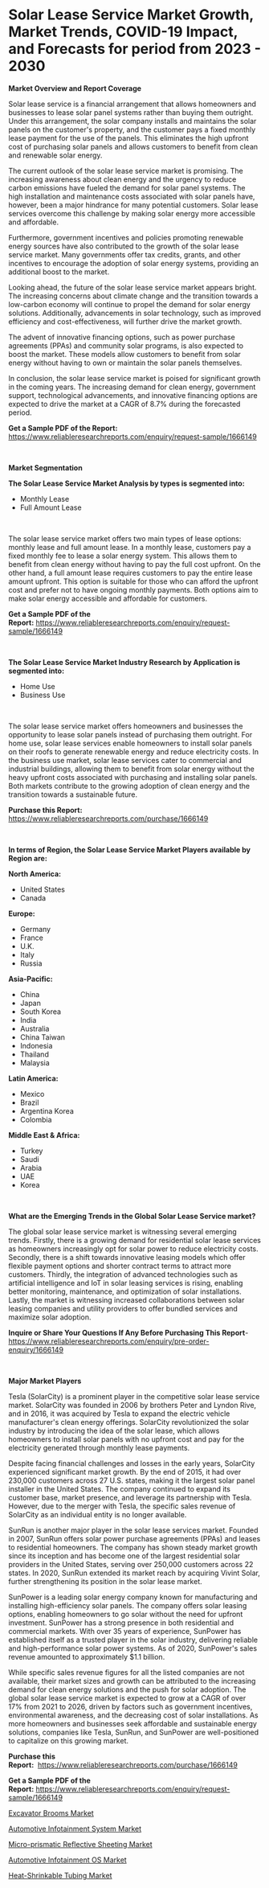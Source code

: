 <p><h1>Solar Lease Service Market Growth, Market Trends, COVID-19 Impact, and Forecasts for period from 2023 - 2030</h1></p><p><strong>Market Overview and Report Coverage</strong></p>
<p><p>Solar lease service is a financial arrangement that allows homeowners and businesses to lease solar panel systems rather than buying them outright. Under this arrangement, the solar company installs and maintains the solar panels on the customer's property, and the customer pays a fixed monthly lease payment for the use of the panels. This eliminates the high upfront cost of purchasing solar panels and allows customers to benefit from clean and renewable solar energy.</p><p>The current outlook of the solar lease service market is promising. The increasing awareness about clean energy and the urgency to reduce carbon emissions have fueled the demand for solar panel systems. The high installation and maintenance costs associated with solar panels have, however, been a major hindrance for many potential customers. Solar lease services overcome this challenge by making solar energy more accessible and affordable.</p><p>Furthermore, government incentives and policies promoting renewable energy sources have also contributed to the growth of the solar lease service market. Many governments offer tax credits, grants, and other incentives to encourage the adoption of solar energy systems, providing an additional boost to the market.</p><p>Looking ahead, the future of the solar lease service market appears bright. The increasing concerns about climate change and the transition towards a low-carbon economy will continue to propel the demand for solar energy solutions. Additionally, advancements in solar technology, such as improved efficiency and cost-effectiveness, will further drive the market growth.</p><p>The advent of innovative financing options, such as power purchase agreements (PPAs) and community solar programs, is also expected to boost the market. These models allow customers to benefit from solar energy without having to own or maintain the solar panels themselves.</p><p>In conclusion, the solar lease service market is poised for significant growth in the coming years. The increasing demand for clean energy, government support, technological advancements, and innovative financing options are expected to drive the market at a CAGR of 8.7% during the forecasted period.</p></p>
<p><strong>Get a Sample PDF of the Report:</strong> <a href="https://www.reliableresearchreports.com/enquiry/request-sample/1666149">https://www.reliableresearchreports.com/enquiry/request-sample/1666149</a></p>
<p>&nbsp;</p>
<p><strong>Market Segmentation</strong></p>
<p><strong>The Solar Lease Service Market Analysis by types is segmented into:</strong></p>
<p><ul><li>Monthly Lease</li><li>Full Amount Lease</li></ul></p>
<p>&nbsp;</p>
<p><p>The solar lease service market offers two main types of lease options: monthly lease and full amount lease. In a monthly lease, customers pay a fixed monthly fee to lease a solar energy system. This allows them to benefit from clean energy without having to pay the full cost upfront. On the other hand, a full amount lease requires customers to pay the entire lease amount upfront. This option is suitable for those who can afford the upfront cost and prefer not to have ongoing monthly payments. Both options aim to make solar energy accessible and affordable for customers.</p></p>
<p><strong>Get a Sample PDF of the Report:</strong>&nbsp;<a href="https://www.reliableresearchreports.com/enquiry/request-sample/1666149">https://www.reliableresearchreports.com/enquiry/request-sample/1666149</a></p>
<p>&nbsp;</p>
<p><strong>The Solar Lease Service Market Industry Research by Application is segmented into:</strong></p>
<p><ul><li>Home Use</li><li>Business Use</li></ul></p>
<p>&nbsp;</p>
<p><p>The solar lease service market offers homeowners and businesses the opportunity to lease solar panels instead of purchasing them outright. For home use, solar lease services enable homeowners to install solar panels on their roofs to generate renewable energy and reduce electricity costs. In the business use market, solar lease services cater to commercial and industrial buildings, allowing them to benefit from solar energy without the heavy upfront costs associated with purchasing and installing solar panels. Both markets contribute to the growing adoption of clean energy and the transition towards a sustainable future.</p></p>
<p><strong>Purchase this Report:</strong>&nbsp; <a href="https://www.reliableresearchreports.com/purchase/1666149">https://www.reliableresearchreports.com/purchase/1666149</a></p>
<p>&nbsp;</p>
<p><strong>In terms of Region, the Solar Lease Service Market Players available by Region are:</strong></p>
<p>
    <p> <strong> North America: </strong>
        <ul>
            <li>United States</li>
            <li>Canada</li>
        </ul>
        </p> 
    <p> <strong> Europe: </strong>
        <ul>
            <li>Germany</li>
            <li>France</li>
            <li>U.K.</li>
            <li>Italy</li>
            <li>Russia</li>
        </ul>
        </p> 
    <p> <strong> Asia-Pacific: </strong>
        <ul>
            <li>China</li>
            <li>Japan</li>
            <li>South Korea</li>
            <li>India</li>
            <li>Australia</li>
            <li>China Taiwan</li>
            <li>Indonesia</li>
            <li>Thailand</li>
            <li>Malaysia</li>
        </ul>
        </p> 
    <p> <strong> Latin America: </strong>
        <ul>
            <li>Mexico</li>
            <li>Brazil</li>
            <li>Argentina Korea</li>
            <li>Colombia</li>
        </ul>
        </p> 
    <p> <strong> Middle East & Africa: </strong>
        <ul>
            <li>Turkey</li>
            <li>Saudi</li>
            <li>Arabia</li>
            <li>UAE</li>
            <li>Korea</li>
        </ul>
    </p>
    </p>
<p>&nbsp;</p>
<p><strong>What are the Emerging Trends in the Global Solar Lease Service market?</strong></p>
<p><p>The global solar lease service market is witnessing several emerging trends. Firstly, there is a growing demand for residential solar lease services as homeowners increasingly opt for solar power to reduce electricity costs. Secondly, there is a shift towards innovative leasing models which offer flexible payment options and shorter contract terms to attract more customers. Thirdly, the integration of advanced technologies such as artificial intelligence and IoT in solar leasing services is rising, enabling better monitoring, maintenance, and optimization of solar installations. Lastly, the market is witnessing increased collaborations between solar leasing companies and utility providers to offer bundled services and maximize solar adoption.</p></p>
<p><strong>Inquire or Share Your Questions If Any Before Purchasing This Report</strong>- <a href="https://www.reliableresearchreports.com/enquiry/pre-order-enquiry/1666149">https://www.reliableresearchreports.com/enquiry/pre-order-enquiry/1666149</a></p>
<p>&nbsp;</p>
<p><strong>Major Market Players</strong></p>
<p><p>Tesla (SolarCity) is a prominent player in the competitive solar lease service market. SolarCity was founded in 2006 by brothers Peter and Lyndon Rive, and in 2016, it was acquired by Tesla to expand the electric vehicle manufacturer's clean energy offerings. SolarCity revolutionized the solar industry by introducing the idea of the solar lease, which allows homeowners to install solar panels with no upfront cost and pay for the electricity generated through monthly lease payments. </p><p>Despite facing financial challenges and losses in the early years, SolarCity experienced significant market growth. By the end of 2015, it had over 230,000 customers across 27 U.S. states, making it the largest solar panel installer in the United States. The company continued to expand its customer base, market presence, and leverage its partnership with Tesla. However, due to the merger with Tesla, the specific sales revenue of SolarCity as an individual entity is no longer available.</p><p>SunRun is another major player in the solar lease services market. Founded in 2007, SunRun offers solar power purchase agreements (PPAs) and leases to residential homeowners. The company has shown steady market growth since its inception and has become one of the largest residential solar providers in the United States, serving over 250,000 customers across 22 states. In 2020, SunRun extended its market reach by acquiring Vivint Solar, further strengthening its position in the solar lease market.</p><p>SunPower is a leading solar energy company known for manufacturing and installing high-efficiency solar panels. The company offers solar leasing options, enabling homeowners to go solar without the need for upfront investment. SunPower has a strong presence in both residential and commercial markets. With over 35 years of experience, SunPower has established itself as a trusted player in the solar industry, delivering reliable and high-performance solar power systems. As of 2020, SunPower's sales revenue amounted to approximately $1.1 billion.</p><p>While specific sales revenue figures for all the listed companies are not available, their market sizes and growth can be attributed to the increasing demand for clean energy solutions and the push for solar adoption. The global solar lease service market is expected to grow at a CAGR of over 17% from 2021 to 2026, driven by factors such as government incentives, environmental awareness, and the decreasing cost of solar installations. As more homeowners and businesses seek affordable and sustainable energy solutions, companies like Tesla, SunRun, and SunPower are well-positioned to capitalize on this growing market.</p></p>
<p><strong>Purchase this Report:</strong>&nbsp;&nbsp;<a href="https://www.reliableresearchreports.com/purchase/1666149">https://www.reliableresearchreports.com/purchase/1666149</a></p>
<p></p>
<p><strong>Get a Sample PDF of the Report:</strong>&nbsp;<a href="https://www.reliableresearchreports.com/enquiry/request-sample/1666149">https://www.reliableresearchreports.com/enquiry/request-sample/1666149</a></p>
<p><p><a href="https://www.linkedin.com/pulse/excavator-brooms-market-research-report-provides-thorough/">Excavator Brooms Market</a></p><p><a href="https://medium.com/@loriwatson1948/automotive-infotainment-system-market-size-growth-forecast-2023-2030-20c9517c1e86">Automotive Infotainment System Market</a></p><p><a href="https://www.linkedin.com/pulse/micro-prismatic-reflective-sheeting-market-share-amp/">Micro-prismatic Reflective Sheeting Market</a></p><p><a href="https://medium.com/@ruthmorales25/automotive-infotainment-os-market-size-growth-forecast-2023-2030-8a8830443d63">Automotive Infotainment OS Market</a></p><p><a href="https://www.linkedin.com/pulse/heat-shrinkable-tubing-market-share-amp-new-trends-analysis/">Heat-Shrinkable Tubing Market</a></p></p>